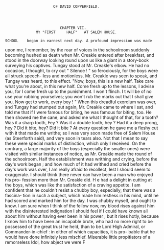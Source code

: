                           OF DAVID COPPERFIELD.




                             CHAPTER VII.
                  MY "FIRST     HALF"   AT SALEM HOUSE.

    SCHOOL    began in earnest next day. A profound impression was made
 upon me, I remember, by the roar of voices in the schoolroom suddenly
 becoming hushed as death when Mr. Creakle entered after breakfast, and
 stood in the doorway looking round upon us like a giant in a story-book
 surveying his captives.
    Tungay stood at Mr. Creakle's elbow. He had no occasion, I thought,
 to cry out " Silence ! " so ferociously, for the boys were all struck speech-
 less and motionless.
    Mr. Creakle was seen to speak, and Tungay was heard, to this effect.
    "Now, boys, this is a new half. Take care what you're about, in this
 new half. Come fresh up to the lessons, I advise you, for I come fresh up
 to the punishment. I won't flinch. I t will be of no use your rubbing
 yourselves; you won't rub the marks out that I shall give you. Now
 get to work, every boy ! "
    When this dreadful exordium was over, and Tungay had stumped out
 again, Mr. Creakle came to where I sat, and told me that if I were famous
for biting, he was famous for biting, too. He then showed me the cane,
and asked me what I thought of that, for a tooth? Was it a sharp tooth,
Fey ? Was it a double tooth, hey ? Had it a deep prong, hey ? Did
it bite, hey? Did it bite ? At every question he gave me a fleshy cut
with it that made me writhe; so I was very soon made free of Salem
House (as Steerforth said), and very soon in tears also.
   Not that I mean to say these were special marks of distinction, which
only I received. On the contrary, a large majority of the boys (especially
the smaller ones) were visited with similar instances of notice, as
Mr. Creakle made the round of the schoolroom. Half the establishment
was writhing and crying, before the day's work began ; and how much of it
had writhed and cried before the day's work was over, I am really afraid
to recollect, lest I should seem to exaggerate.
   I should think there never can have been a man who enjoyed his pro-
fession more than Mr. Creakle did. H e had a delight in cutting at the
boys, which was like the satisfaction of a craving appetite. I am confident
that he couldn't resist a chubby boy, especially; that there was a fascina-
tion in such a subject, which made him restless in his mind, until he had
scored and marked him for the day. I was chubby myself, and ought to
know. I am sure when I think of the fellow now, my blood rises against
him with the disinterested indignation I should feel if I could have known
all about him without having ever been in his power ; but it rises hotly,
because I know him to have been an incapable brute, who had no more
right to be possessed of the great trust he held, than to be Lord High
Admiral, or Commander-in-chief : in either of which capacities, it is pro-
bable that he would have done infinitely less mischief.
   Miserable little propitiators of a remorseless Idol, how abject we were
                                                                 F
